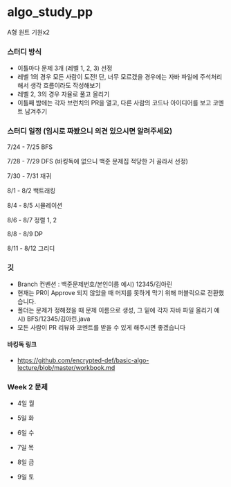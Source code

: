 # algo_study_pp

A형 원트 기원x2

### 스터디 방식

- 이틀마다 문제 3개 (레벨 1, 2, 3) 선정
- 레벨 1의 경우 모든 사람이 도전! 단, 너무 모르겠을 경우에는 자바 파일에 주석처리 해서 생각 흐름이라도 작성해보기
- 레벨 2, 3의 경우 자율로 풀고 올리기
- 이틀째 밤에는 각자 브런치의 PR을 열고, 다른 사람의 코드나 아이디어를 보고 코멘트 남겨주기

### 스터디 일정 (임시로 짜봤으니 의견 있으시면 알려주세요)

7/24 - 7/25 BFS

7/28 - 7/29 DFS (바킹독에 없으니 백준 문제집 적당한 거 골라서 선정)

7/30 - 7/31 재귀

8/1 - 8/2 백트래킹

8/4 - 8/5 시뮬레이션

8/6 - 8/7 정렬 1, 2

8/8 - 8/9 DP

8/11 - 8/12 그리디

### 깃

- Branch 컨벤션 : 백준문제번호/본인이름
  예시) 12345/김아린
- 현재는 PR이 Approve 되지 않았을 때 머지를 못하게 막기 위해 퍼블릭으로 전환했습니다.
- 폴더는 문제가 정해졌을 때 문제 이름으로 생성, 그 밑에 각자 자바 파일 올리기
  예시) BFS/12345/김아린.java
- 모든 사람이 PR 리뷰와 코멘트를 받을 수 있게 해주시면 좋겠습니다

#### 바킹독 링크
- https://github.com/encrypted-def/basic-algo-lecture/blob/master/workbook.md

### Week 2 문제
- 4일 월


- 5일 화

  
- 6일 수

  
- 7일 목

  
- 8일 금


- 9일 토

  
